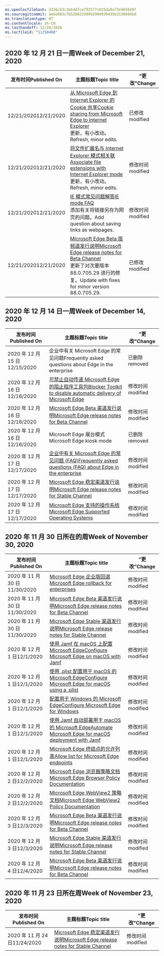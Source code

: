```yaml
---
ms.openlocfilehash: d326cb3c1bb4d7ce792577c025da9a73e985649f
ms.sourcegitcommit: ae6e603c7b528822d8992909939435b3130604bd
ms.translationtype: HT
ms.contentlocale: zh-CN
ms.lasthandoff: 12/28/2020
ms.locfileid: "11250400"
---
```

<!-- This file is generated automatically each week. Changes made to this file will be overwritten.-->

## <span data-ttu-id="d744f-101">2020 年 12 月 21 日一周</span><span class="sxs-lookup"><span data-stu-id="d744f-101">Week of December 21, 2020</span></span>

| <span data-ttu-id="d744f-102">发布时间</span><span class="sxs-lookup"><span data-stu-id="d744f-102">Published On</span></span> |<span data-ttu-id="d744f-103">主题标题</span><span class="sxs-lookup"><span data-stu-id="d744f-103">Topic title</span></span> | <span data-ttu-id="d744f-104">“更改”</span><span class="sxs-lookup"><span data-stu-id="d744f-104">Change</span></span> |
|------|------------|--------|
| <span data-ttu-id="d744f-105">12/21/2020</span><span class="sxs-lookup"><span data-stu-id="d744f-105">12/21/2020</span></span> | [<span data-ttu-id="d744f-106">从 Microsoft Edge 到 Internet Explorer 的 Cookie 共享</span><span class="sxs-lookup"><span data-stu-id="d744f-106">Cookie sharing from Microsoft Edge to Internet Explorer</span></span>](/DeployEdge/edge-ie-mode-add-guidance-cookieshare)<br><span data-ttu-id="d744f-107">更新，有小改动。</span><span class="sxs-lookup"><span data-stu-id="d744f-107">Refresh, minor edits.</span></span> | <span data-ttu-id="d744f-108">已修改</span><span class="sxs-lookup"><span data-stu-id="d744f-108">modified</span></span> |
| <span data-ttu-id="d744f-109">12/21/2020</span><span class="sxs-lookup"><span data-stu-id="d744f-109">12/21/2020</span></span> | [<span data-ttu-id="d744f-110">将文件扩展名与 Internet Explorer 模式相关联</span><span class="sxs-lookup"><span data-stu-id="d744f-110">Associate file extensions with Internet Explorer mode</span></span>](/DeployEdge/edge-ie-mode-add-guidance-filetype-associations)<br><span data-ttu-id="d744f-111">更新，有小改动。</span><span class="sxs-lookup"><span data-stu-id="d744f-111">Refresh, minor edits.</span></span> | <span data-ttu-id="d744f-112">修改时间</span><span class="sxs-lookup"><span data-stu-id="d744f-112">modified</span></span> |
| <span data-ttu-id="d744f-113">12/21/2020</span><span class="sxs-lookup"><span data-stu-id="d744f-113">12/21/2020</span></span> | [<span data-ttu-id="d744f-114">IE 模式常见问题解答</span><span class="sxs-lookup"><span data-stu-id="d744f-114">IE mode FAQ</span></span>](/DeployEdge/edge-ie-mode-faq)<br><span data-ttu-id="d744f-115">添加有关将链接另存为网页的问题。</span><span class="sxs-lookup"><span data-stu-id="d744f-115">Add question about saving links as webpages.</span></span> | <span data-ttu-id="d744f-116">修改时间</span><span class="sxs-lookup"><span data-stu-id="d744f-116">modified</span></span> |
| <span data-ttu-id="d744f-117">12/21/2020</span><span class="sxs-lookup"><span data-stu-id="d744f-117">12/21/2020</span></span> | [<span data-ttu-id="d744f-118">Microsoft Edge Beta 版频道发行说明</span><span class="sxs-lookup"><span data-stu-id="d744f-118">Microsoft Edge release notes for Beta Channel</span></span>](/DeployEdge/microsoft-edge-relnote-beta-channel)<br><span data-ttu-id="d744f-119">更新了对次要版本 88.0.705.29 进行的修复。</span><span class="sxs-lookup"><span data-stu-id="d744f-119">Update with fixes for minor version 88.0.705.29.</span></span> | <span data-ttu-id="d744f-120">已修改</span><span class="sxs-lookup"><span data-stu-id="d744f-120">modified</span></span> |


## <span data-ttu-id="d744f-121">2020 年 12 月 14 日一周</span><span class="sxs-lookup"><span data-stu-id="d744f-121">Week of December 14, 2020</span></span>


| <span data-ttu-id="d744f-122">发布时间</span><span class="sxs-lookup"><span data-stu-id="d744f-122">Published On</span></span> |<span data-ttu-id="d744f-123">主题标题</span><span class="sxs-lookup"><span data-stu-id="d744f-123">Topic title</span></span> | <span data-ttu-id="d744f-124">“更改”</span><span class="sxs-lookup"><span data-stu-id="d744f-124">Change</span></span> |
|------|------------|--------|
| <span data-ttu-id="d744f-125">2020 年 12 月 15 日</span><span class="sxs-lookup"><span data-stu-id="d744f-125">12/15/2020</span></span> | <span data-ttu-id="d744f-126">企业中有关 Microsoft Edge 的常见问题</span><span class="sxs-lookup"><span data-stu-id="d744f-126">Frequently asked questions about Edge in the enterprise</span></span> | <span data-ttu-id="d744f-127">已删除</span><span class="sxs-lookup"><span data-stu-id="d744f-127">removed</span></span> |
| <span data-ttu-id="d744f-128">2020 年 12 月 16 日</span><span class="sxs-lookup"><span data-stu-id="d744f-128">12/16/2020</span></span> | [<span data-ttu-id="d744f-129">可禁止自动传递 Microsoft Edge 的阻止程序工具包</span><span class="sxs-lookup"><span data-stu-id="d744f-129">Blocker Toolkit to disable automatic delivery of Microsoft Edge</span></span>](/DeployEdge/microsoft-edge-blocker-toolkit) | <span data-ttu-id="d744f-130">修改时间</span><span class="sxs-lookup"><span data-stu-id="d744f-130">modified</span></span> |
| <span data-ttu-id="d744f-131">2020 年 12 月 16 日</span><span class="sxs-lookup"><span data-stu-id="d744f-131">12/16/2020</span></span> | [<span data-ttu-id="d744f-132">Microsoft Edge Beta 渠道发行说明</span><span class="sxs-lookup"><span data-stu-id="d744f-132">Microsoft Edge release notes for Beta Channel</span></span>](/DeployEdge/microsoft-edge-relnote-beta-channel) | <span data-ttu-id="d744f-133">修改时间</span><span class="sxs-lookup"><span data-stu-id="d744f-133">modified</span></span> |
| <span data-ttu-id="d744f-134">2020 年 12 月 16 日</span><span class="sxs-lookup"><span data-stu-id="d744f-134">12/16/2020</span></span> | <span data-ttu-id="d744f-135">Microsoft Edge 展台模式</span><span class="sxs-lookup"><span data-stu-id="d744f-135">Microsoft Edge kiosk mode</span></span> | <span data-ttu-id="d744f-136">已删除</span><span class="sxs-lookup"><span data-stu-id="d744f-136">removed</span></span> |
| <span data-ttu-id="d744f-137">2020 年 12 月 17 日</span><span class="sxs-lookup"><span data-stu-id="d744f-137">12/17/2020</span></span> | [<span data-ttu-id="d744f-138">企业中有关 Microsoft Edge 的常见问题 (FAQ)</span><span class="sxs-lookup"><span data-stu-id="d744f-138">Frequently asked questions (FAQ) about Edge in the enterprise</span></span>](/DeployEdge/faqs-edge-in-the-enterprise) | <span data-ttu-id="d744f-139">修改时间</span><span class="sxs-lookup"><span data-stu-id="d744f-139">modified</span></span> |
| <span data-ttu-id="d744f-140">2020 年 12 月 17 日</span><span class="sxs-lookup"><span data-stu-id="d744f-140">12/17/2020</span></span> | [<span data-ttu-id="d744f-141">Microsoft Edge 稳定渠道发行说明</span><span class="sxs-lookup"><span data-stu-id="d744f-141">Microsoft Edge release notes for Stable Channel</span></span>](/DeployEdge/microsoft-edge-relnote-stable-channel) | <span data-ttu-id="d744f-142">修改时间</span><span class="sxs-lookup"><span data-stu-id="d744f-142">modified</span></span> |
| <span data-ttu-id="d744f-143">2020 年 12 月 17 日</span><span class="sxs-lookup"><span data-stu-id="d744f-143">12/17/2020</span></span> | [<span data-ttu-id="d744f-144">Microsoft Edge 支持的操作系统</span><span class="sxs-lookup"><span data-stu-id="d744f-144">Microsoft Edge Supported Operating Systems</span></span>](/DeployEdge/microsoft-edge-supported-operating-systems) | <span data-ttu-id="d744f-145">修改时间</span><span class="sxs-lookup"><span data-stu-id="d744f-145">modified</span></span> |


## <span data-ttu-id="d744f-146">2020 年 11 月 30 日所在的周</span><span class="sxs-lookup"><span data-stu-id="d744f-146">Week of November 30, 2020</span></span>


| <span data-ttu-id="d744f-147">发布时间</span><span class="sxs-lookup"><span data-stu-id="d744f-147">Published On</span></span> |<span data-ttu-id="d744f-148">主题标题</span><span class="sxs-lookup"><span data-stu-id="d744f-148">Topic title</span></span> | <span data-ttu-id="d744f-149">“更改”</span><span class="sxs-lookup"><span data-stu-id="d744f-149">Change</span></span> |
|------|------------|--------|
| <span data-ttu-id="d744f-150">2020 年 11 月 30 日</span><span class="sxs-lookup"><span data-stu-id="d744f-150">11/30/2020</span></span> | [<span data-ttu-id="d744f-151">Microsoft Edge 企业版回退</span><span class="sxs-lookup"><span data-stu-id="d744f-151">Microsoft Edge rollback for enterprises</span></span>](/DeployEdge/edge-learnmore-rollback) | <span data-ttu-id="d744f-152">修改时间</span><span class="sxs-lookup"><span data-stu-id="d744f-152">modified</span></span> |
| <span data-ttu-id="d744f-153">2020 年 11 月 30 日</span><span class="sxs-lookup"><span data-stu-id="d744f-153">11/30/2020</span></span> | [<span data-ttu-id="d744f-154">Microsoft Edge Beta 渠道发行说明</span><span class="sxs-lookup"><span data-stu-id="d744f-154">Microsoft Edge release notes for Beta Channel</span></span>](/DeployEdge/microsoft-edge-relnote-beta-channel) | <span data-ttu-id="d744f-155">修改时间</span><span class="sxs-lookup"><span data-stu-id="d744f-155">modified</span></span> |
| <span data-ttu-id="d744f-156">2020 年 11 月 30 日</span><span class="sxs-lookup"><span data-stu-id="d744f-156">11/30/2020</span></span> | [<span data-ttu-id="d744f-157">Microsoft Edge Stable 渠道发行说明</span><span class="sxs-lookup"><span data-stu-id="d744f-157">Microsoft Edge release notes for Stable Channel</span></span>](/DeployEdge/microsoft-edge-relnote-stable-channel) | <span data-ttu-id="d744f-158">修改时间</span><span class="sxs-lookup"><span data-stu-id="d744f-158">modified</span></span> |
| <span data-ttu-id="d744f-159">2020 年 12 月 1 日</span><span class="sxs-lookup"><span data-stu-id="d744f-159">12/1/2020</span></span> | [<span data-ttu-id="d744f-160">使用 Jamf 在 macOS 上配置 Microsoft Edge</span><span class="sxs-lookup"><span data-stu-id="d744f-160">Configure Microsoft Edge on macOS with Jamf</span></span>](/DeployEdge/configure-microsoft-edge-on-mac-jamf) | <span data-ttu-id="d744f-161">修改时间</span><span class="sxs-lookup"><span data-stu-id="d744f-161">modified</span></span> |
| <span data-ttu-id="d744f-162">2020 年 12 月 1 日</span><span class="sxs-lookup"><span data-stu-id="d744f-162">12/1/2020</span></span> | [<span data-ttu-id="d744f-163">使用 .plist 配置用于 macOS 的 Microsoft Edge</span><span class="sxs-lookup"><span data-stu-id="d744f-163">Configure Microsoft Edge for macOS using a .plist</span></span>](/DeployEdge/configure-microsoft-edge-on-mac) | <span data-ttu-id="d744f-164">修改时间</span><span class="sxs-lookup"><span data-stu-id="d744f-164">modified</span></span> |
| <span data-ttu-id="d744f-165">2020 年 12 月 1 日</span><span class="sxs-lookup"><span data-stu-id="d744f-165">12/1/2020</span></span> | [<span data-ttu-id="d744f-166">配置用于 Windows 的 Microsoft Edge</span><span class="sxs-lookup"><span data-stu-id="d744f-166">Configure Microsoft Edge for Windows</span></span>](/DeployEdge/configure-microsoft-edge) | <span data-ttu-id="d744f-167">修改时间</span><span class="sxs-lookup"><span data-stu-id="d744f-167">modified</span></span> |
| <span data-ttu-id="d744f-168">2020 年 12 月 1 日</span><span class="sxs-lookup"><span data-stu-id="d744f-168">12/1/2020</span></span> | [<span data-ttu-id="d744f-169">使用 Jamf 自动部署用于 macOS 的 Microsoft Edge</span><span class="sxs-lookup"><span data-stu-id="d744f-169">Automate Microsoft Edge for macOS deployment with Jamf</span></span>](/DeployEdge/deploy-edge-mac-jamf) | <span data-ttu-id="d744f-170">修改时间</span><span class="sxs-lookup"><span data-stu-id="d744f-170">modified</span></span> |
| <span data-ttu-id="d744f-171">2020 年 12 月 1 日</span><span class="sxs-lookup"><span data-stu-id="d744f-171">12/1/2020</span></span> | [<span data-ttu-id="d744f-172">Microsoft Edge 终结点的允许列表</span><span class="sxs-lookup"><span data-stu-id="d744f-172">Allow list for Microsoft Edge endpoints</span></span>](/DeployEdge/microsoft-edge-security-endpoints) | <span data-ttu-id="d744f-173">修改时间</span><span class="sxs-lookup"><span data-stu-id="d744f-173">modified</span></span> |
| <span data-ttu-id="d744f-174">2020 年 12 月 2 日</span><span class="sxs-lookup"><span data-stu-id="d744f-174">12/2/2020</span></span> | [<span data-ttu-id="d744f-175">Microsoft Edge 浏览器策略文档</span><span class="sxs-lookup"><span data-stu-id="d744f-175">Microsoft Edge Browser Policy Documentation</span></span>](/DeployEdge/microsoft-edge-policies) | <span data-ttu-id="d744f-176">修改时间</span><span class="sxs-lookup"><span data-stu-id="d744f-176">modified</span></span> |
| <span data-ttu-id="d744f-177">2020 年 12 月 2 日</span><span class="sxs-lookup"><span data-stu-id="d744f-177">12/2/2020</span></span> | [<span data-ttu-id="d744f-178">Microsoft Edge WebView2 策略文档</span><span class="sxs-lookup"><span data-stu-id="d744f-178">Microsoft Edge WebView2 Policy Documentation</span></span>](/DeployEdge/microsoft-edge-webview-policies) | <span data-ttu-id="d744f-179">修改时间</span><span class="sxs-lookup"><span data-stu-id="d744f-179">modified</span></span> |
| <span data-ttu-id="d744f-180">2020 年 12 月 3 日</span><span class="sxs-lookup"><span data-stu-id="d744f-180">12/3/2020</span></span> | [<span data-ttu-id="d744f-181">Microsoft Edge Beta 渠道发行说明</span><span class="sxs-lookup"><span data-stu-id="d744f-181">Microsoft Edge release notes for Beta Channel</span></span>](/DeployEdge/microsoft-edge-relnote-beta-channel) | <span data-ttu-id="d744f-182">修改时间</span><span class="sxs-lookup"><span data-stu-id="d744f-182">modified</span></span> |
| <span data-ttu-id="d744f-183">2020 年 12 月 3 日</span><span class="sxs-lookup"><span data-stu-id="d744f-183">12/3/2020</span></span> | [<span data-ttu-id="d744f-184">Microsoft Edge Stable 渠道发行说明</span><span class="sxs-lookup"><span data-stu-id="d744f-184">Microsoft Edge release notes for Stable Channel</span></span>](/DeployEdge/microsoft-edge-relnote-stable-channel) | <span data-ttu-id="d744f-185">修改时间</span><span class="sxs-lookup"><span data-stu-id="d744f-185">modified</span></span> |
| <span data-ttu-id="d744f-186">2020 年 12 月 4 日</span><span class="sxs-lookup"><span data-stu-id="d744f-186">12/4/2020</span></span> | [<span data-ttu-id="d744f-187">Microsoft Edge Beta 渠道发行说明</span><span class="sxs-lookup"><span data-stu-id="d744f-187">Microsoft Edge release notes for Beta Channel</span></span>](/DeployEdge/microsoft-edge-relnote-beta-channel) | <span data-ttu-id="d744f-188">修改时间</span><span class="sxs-lookup"><span data-stu-id="d744f-188">modified</span></span> |


## <span data-ttu-id="d744f-189">2020 年 11 月 23 日所在周</span><span class="sxs-lookup"><span data-stu-id="d744f-189">Week of November 23, 2020</span></span>


| <span data-ttu-id="d744f-190">发布时间</span><span class="sxs-lookup"><span data-stu-id="d744f-190">Published On</span></span> |<span data-ttu-id="d744f-191">主题标题</span><span class="sxs-lookup"><span data-stu-id="d744f-191">Topic title</span></span> | <span data-ttu-id="d744f-192">“更改”</span><span class="sxs-lookup"><span data-stu-id="d744f-192">Change</span></span> |
|------|------------|--------|
| <span data-ttu-id="d744f-193">2020 年 11 月 24 日</span><span class="sxs-lookup"><span data-stu-id="d744f-193">11/24/2020</span></span> | [<span data-ttu-id="d744f-194">Microsoft Edge 稳定渠道发行说明</span><span class="sxs-lookup"><span data-stu-id="d744f-194">Microsoft Edge release notes for Stable Channel</span></span>](/DeployEdge/microsoft-edge-relnote-stable-channel) | <span data-ttu-id="d744f-195">修改时间</span><span class="sxs-lookup"><span data-stu-id="d744f-195">modified</span></span> |
